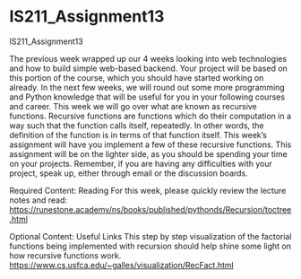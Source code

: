 # IS211_Assignment13
IS211_Assignment13


The previous week wrapped up our 4 weeks looking into web technologies and how to build simple web-based backend. Your project will be based on this portion of the course, which you should have started working on already. In the next few weeks, we will round out some more programming and Python knowledge that will be useful for you in your following courses and career. This week we will go over what are known as recursive functions. Recursive functions are functions which do their computation in a way such that the function calls itself, repeatedly. In other words, the definition of the function is in terms of that function itself. This week’s assignment will have you implement a few of these recursive functions. This assignment will be on the lighter side, as you should be spending your time on your projects. Remember, if you are having any difficulties with your project, speak up, either through email or the discussion boards.

Required Content: Reading
For this week, please quickly review the lecture notes and read:
https://runestone.academy/ns/books/published/pythonds/Recursion/toctree.html

Optional Content: Useful Links
This step by step visualization of the factorial functions being implemented with recursion should help shine some light on how recursive functions work.
https://www.cs.usfca.edu/~galles/visualization/RecFact.html
